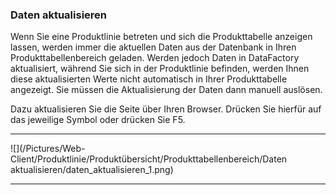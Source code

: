 ### Daten aktualisieren

Wenn Sie eine Produktlinie betreten und sich die Produkttabelle anzeigen lassen, werden immer die aktuellen Daten aus der Datenbank in Ihren Produkttabellenbereich geladen. Werden jedoch Daten in DataFactory aktualisiert, während Sie sich in der Produktlinie befinden, werden Ihnen diese aktualisierten Werte nicht automatisch in Ihrer Produkttabelle angezeigt. Sie müssen die Aktualisierung der Daten dann manuell auslösen.

Dazu aktualisieren Sie die Seite über Ihren Browser. Drücken Sie hierfür auf das jeweilige Symbol oder drücken Sie F5.

---
![](/Pictures/Web-Client/Produktlinie/Produktübersicht/Produkttabellenbereich/Daten aktualisieren/daten_aktualisieren_1.png)

---